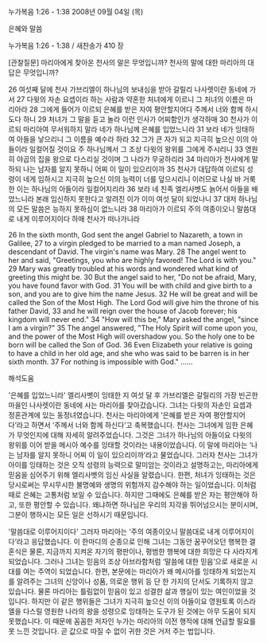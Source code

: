 누가복음 1:26 - 1:38 
2008년 09월 04일 (목)

은혜와 말씀



누가복음 1:26 - 1:38 / 새찬송가 410 장


[관찰질문]
마리아에게 찾아온 천사의 말은 무엇입니까? 
천사의 말에 대한 마리아의 대답은 무엇입니까? 

26 여섯째 달에 천사 가브리엘이 하나님의 보내심을 받아 갈릴리 나사렛이란 동네에 가서 
27 다윗의 자손 요셉이라 하는 사람과 약혼한 처녀에게 이르니 그 처녀의 이름은 마리아라 
28 그에게 들어가 이르되 은혜를 받은 자여 평안할지어다 주께서 너와 함께 하시도다 하니 
29 처녀가 그 말을 듣고 놀라 이런 인사가 어찌함인가 생각하매 
30 천사가 이르되 마리아여 무서워하지 말라 네가 하나님께 은혜를 입었느니라 
31 보라 네가 잉태하여 아들을 낳으리니 그 이름을 예수라 하라 
32 그가 큰 자가 되고 지극히 높으신 이의 아들이라 일컬어질 것이요 주 하나님께서 그 조상 다윗의 왕위를 그에게 주시리니 
33 영원히 야곱의 집을 왕으로 다스리실 것이며 그 나라가 무궁하리라 
34 마리아가 천사에게 말하되 나는 남자를 알지 못하니 어찌 이 일이 있으리이까 
35 천사가 대답하여 이르되 성령이 네게 임하시고 지극히 높으신 이의 능력이 너를 덮으시리니 이러므로 나실 바 거룩한 이는 하나님의 아들이라 일컬어지리라 
36 보라 네 친족 엘리사벳도 늙어서 아들을 배었느니라 본래 임신하지 못한다고 알려진 이가 이미 여섯 달이 되었나니 
37 대저 하나님의 모든 말씀은 능하지 못하심이 없느니라 
38 마리아가 이르되 주의 여종이오니 말씀대로 내게 이루어지이다 하매 천사가 떠나가니라 

26 In the sixth month, God sent the angel Gabriel to Nazareth, a town in Galilee, 
27 to a virgin pledged to be married to a man named Joseph, a descendant of David. The virgin's name was Mary. 
28 The angel went to her and said, "Greetings, you who are highly favored! The Lord is with you." 
29 Mary was greatly troubled at his words and wondered what kind of greeting this might be. 
30 But the angel said to her, "Do not be afraid, Mary, you have found favor with God. 
31 You will be with child and give birth to a son, and you are to give him the name Jesus. 
32 He will be great and will be called the Son of the Most High. The Lord God will give him the throne of his father David, 
33 and he will reign over the house of Jacob forever; his kingdom will never end." 
34 "How will this be," Mary asked the angel, "since I am a virgin?" 
35 The angel answered, "The Holy Spirit will come upon you, and the power of the Most High will overshadow you. So the holy one to be born will be called the Son of God. 
36 Even Elizabeth your relative is going to have a child in her old age, and she who was said to be barren is in her sixth month. 
37 For nothing is impossible with God."
......

해석도움





'은혜를 입었느니라'
엘리사벳이 잉태한 지 여섯 달 후 가브리엘은 갈릴리의 가장 빈곤한 마을인 나사렛이란 동네에 사는 마리아를 찾아갔습니다. 그녀는 다윗의 자손인 요셉과 정혼관계에 있는 동정녀였습니다. 천사는 마리아에게 ‘은혜를 받은 자여 평안할지어다’라고 하면서 ‘주께서 너와 함께 하신다’고 축복했습니다. 천사는 그녀에게 임한 은혜가 무엇인지에 대해 자세히 알려주었습니다. 그것은 그녀가 하나님의 아들이요 다윗의 왕위를 이어 받을 메시아 예수를 잉태할 것이라는 내용이었습니다. 이 말에 마리아는 ‘나는 남자를 알지 못하니 어찌 이 일이 있으리이까’라고 물었습니다. 그러자 천사는 그녀가 아이를 잉태하는 것은 오직 성령의 능력으로 말미암는 것이라고 설명하고는, 마리아에게 믿음을 심어주기 위해 엘리사벳의 임신 사실을 알렸습니다. 한편, 처녀가 잉태하는 것은 당시로써는 무시무시한 불명예와 생명의 위험까지 감수해야 하는 일이었습니다. 이처럼 때로 은혜는 고통처럼 보일 수 있습니다. 하지만 그때에도 은혜를 받은 자는 평안해야 하고, 또한 평안할 수 있습니다. 왜냐하면 하나님은 우리의 지각을 뛰어넘으시는 분이시며, 그분이 행하시는 모든 일은 선하시기 때문입니다.  

'말씀대로 이루어지이다'
 그러자 마리아는 ‘주의 여종이오니 말씀대로 내게 이루어지이다’라고 응답했습니다. 이 한마디의 순종으로 인해 그녀는 그동안 꿈꾸어오던 행복한 결혼식은 물론, 지금까지 지켜온 자기의 평판이나, 평범한 행복에 대한 희망은 다 사라지게 되었습니다. 그러나 그녀는 믿음의 조상 아브라함처럼 ‘말씀에 대한 믿음’으로 새로운 시대를 여는 주역이 되었습니다. 한편, 본문에는 마리아가 왜 메시아를 잉태하게 되었는지를 알려주는 그녀의 신앙이나 성품, 의로운 행위 등 단 한 가지의 단서도 기록하지 않고 있습니다. 물론 마리아는 틀림없이 믿음이 있고 성결한 삶과 행실이 있는 여인이었을 것입니다. 하지만 이 같은 행위들은 그녀가 지극히 높으신 이의 아들이요 영원토록 이스라엘을 다스릴 영원한 나라의 왕을 성령으로 잉태하는 도구가 된 것에는 아무 도움이 되지 못했습니다. 이 때문에 꼼꼼한 저자인 누가는 마리아의 이전 행적에 대해 언급할 필요를 못 느낀 것입니다. 곧 값으로 따질 수 없이 귀한 것은 거저 주는 법입니다.